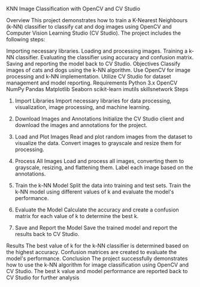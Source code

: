 KNN Image Classification with OpenCV and CV Studio

Overview
This project demonstrates how to train a K-Nearest Neighbours (k-NN) classifier to classify cat and dog images using OpenCV and Computer Vision Learning Studio (CV Studio). The project includes the following steps:

Importing necessary libraries.
Loading and processing images.
Training a k-NN classifier.
Evaluating the classifier using accuracy and confusion matrix.
Saving and reporting the model back to CV Studio.
Objectives
Classify images of cats and dogs using the k-NN algorithm.
Use OpenCV for image processing and k-NN implementation.
Utilize CV Studio for dataset management and model reporting.
Requirements
Python 3.x
OpenCV
NumPy
Pandas
Matplotlib
Seaborn
scikit-learn
imutils
skillsnetwork
Steps
1. Import Libraries
Import necessary libraries for data processing, visualization, image processing, and machine learning.

2. Download Images and Annotations
Initialize the CV Studio client and download the images and annotations for the project.

3. Load and Plot Images
Read and plot random images from the dataset to visualize the data. Convert images to grayscale and resize them for processing.

4. Process All Images
Load and process all images, converting them to grayscale, resizing, and flattening them. Label each image based on the annotations.

5. Train the k-NN Model
Split the data into training and test sets. Train the k-NN model using different values of k and evaluate the model's performance.

6. Evaluate the Model
Calculate the accuracy and create a confusion matrix for each value of k to determine the best k.

7. Save and Report the Model
Save the trained model and report the results back to CV Studio.

Results
The best value of k for the k-NN classifier is determined based on the highest accuracy.
Confusion matrices are created to evaluate the model's performance.
Conclusion
The project successfully demonstrates how to use the k-NN algorithm for image classification using OpenCV and CV Studio. The best k value and model performance are reported back to CV Studio for further analysis
